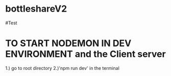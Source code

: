 # bottleshareV2
#Test
# TO START NODEMON IN DEV ENVIRONMENT and the Client server
1.) go to root directory
2.)'npm run dev' in the terminal